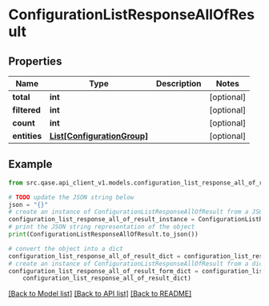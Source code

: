 # ConfigurationListResponseAllOfResult


## Properties

Name | Type | Description | Notes
------------ | ------------- | ------------- | -------------
**total** | **int** |  | [optional] 
**filtered** | **int** |  | [optional] 
**count** | **int** |  | [optional] 
**entities** | [**List[ConfigurationGroup]**](ConfigurationGroup.md) |  | [optional] 

## Example

```python
from src.qase.api_client_v1.models.configuration_list_response_all_of_result import ConfigurationListResponseAllOfResult

# TODO update the JSON string below
json = "{}"
# create an instance of ConfigurationListResponseAllOfResult from a JSON string
configuration_list_response_all_of_result_instance = ConfigurationListResponseAllOfResult.from_json(json)
# print the JSON string representation of the object
print(ConfigurationListResponseAllOfResult.to_json())

# convert the object into a dict
configuration_list_response_all_of_result_dict = configuration_list_response_all_of_result_instance.to_dict()
# create an instance of ConfigurationListResponseAllOfResult from a dict
configuration_list_response_all_of_result_form_dict = configuration_list_response_all_of_result.from_dict(
    configuration_list_response_all_of_result_dict)
```
[[Back to Model list]](../README.md#documentation-for-models) [[Back to API list]](../README.md#documentation-for-api-endpoints) [[Back to README]](../README.md)


